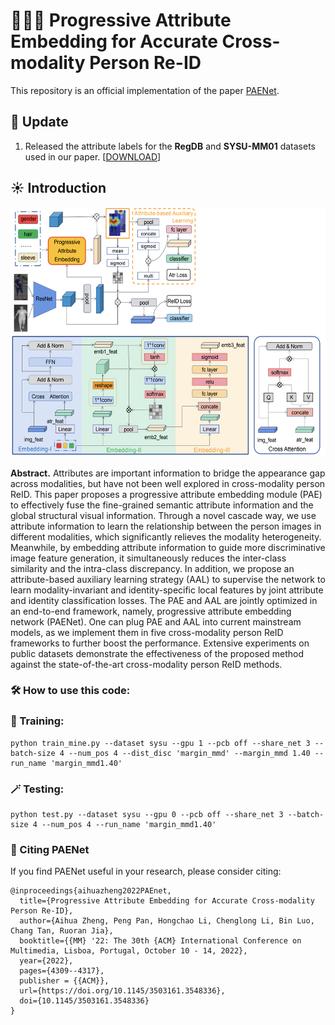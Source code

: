 
# 🎈🎈🎈 Progressive Attribute Embedding for Accurate Cross-modality Person Re-ID
This repository is an official implementation of the paper [PAENet](https://aihuazheng.github.io/publications/pdf/2022/2022-Progressive%20Attribute%20Embedding%20for%20Accurate%20Cross-modality%20Person%20Re-identification.pdf).

## 🌟 Update

1. Released the attribute labels for the **RegDB** and **SYSU-MM01** datasets used in our paper. [[DOWNLOAD](./PAENet_Attribute.zip)]

## ☀️ Introduction
<img src="./miscs/paenet.png" height = "400" alt="pipeline_paenet" />

**Abstract.** Attributes are important information to bridge the appearance gap across modalities, but have not been well explored in cross-modality person ReID. This paper proposes a progressive attribute embedding module (PAE) to effectively fuse the fine-grained semantic attribute information and the global structural visual information. Through a novel cascade way, we use attribute information to learn the relationship between the person images in different modalities, which significantly relieves the modality heterogeneity. Meanwhile, by embedding attribute information to guide more discriminative image feature generation, it simultaneously reduces the inter-class similarity and the intra-class discrepancy. In addition, we propose an attribute-based auxiliary learning strategy (AAL) to supervise the network to learn modality-invariant and identity-specific local features by joint attribute and identity classification losses. The PAE and AAL are jointly optimized in an end-to-end framework, namely, progressive attribute embedding network (PAENet). One can plug PAE and AAL into current mainstream models, as we implement them in five cross-modality person ReID frameworks to further boost the performance. Extensive experiments on public datasets demonstrate the effectiveness of the proposed method against the state-of-the-art cross-modality person ReID methods.

### 🛠️ How to use this code: 
### 🔧 Training: 
```
python train_mine.py --dataset sysu --gpu 1 --pcb off --share_net 3 --batch-size 4 --num_pos 4 --dist_disc 'margin_mmd' --margin_mmd 1.40 --run_name 'margin_mmd1.40'
```

### 🪄 Testing:
```
python test.py --dataset sysu --gpu 0 --pcb off --share_net 3 --batch-size 4 --num_pos 4 --run_name 'margin_mmd1.40'
```


### 📑 Citing PAENet
If you find PAENet useful in your research, please consider citing:

```
@inproceedings{aihuazheng2022PAEnet,
  title={Progressive Attribute Embedding for Accurate Cross-modality Person Re-ID},
  author={Aihua Zheng, Peng Pan, Hongchao Li, Chenglong Li, Bin Luo, Chang Tan, Ruoran Jia},
  booktitle={{MM} '22: The 30th {ACM} International Conference on Multimedia, Lisboa, Portugal, October 10 - 14, 2022},
  year={2022},
  pages={4309--4317},
  publisher = {{ACM}},
  url={https://doi.org/10.1145/3503161.3548336},
  doi={10.1145/3503161.3548336}
}
```